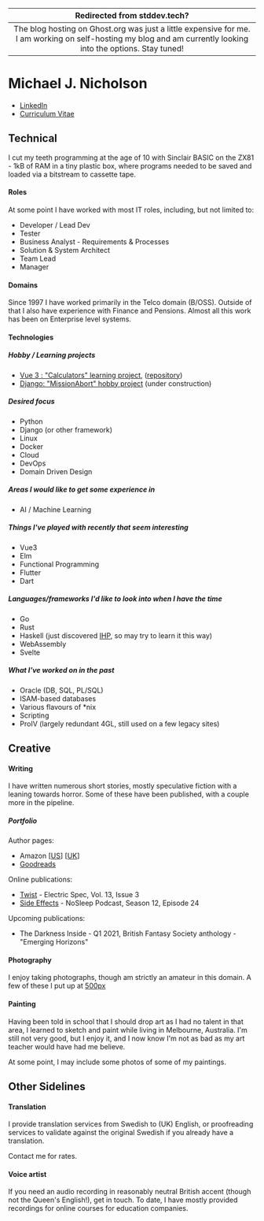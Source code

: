 | Redirected from stddev.tech? |
|:----------------------------:|
|The blog hosting on Ghost.org was just a little expensive for me. I am working on self-hosting my blog and am currently looking into the options. Stay tuned!|
# Michael J. Nicholson
* [LinkedIn](https://www.linkedin.com/in/michjnich)
* [Curriculum Vitae](./CV.pdf)
## Technical
I cut my teeth programming at the age of 10 with Sinclair BASIC on the ZX81 - 1kB of RAM in a tiny plastic box, where programs needed to be saved and loaded via a bitstream to cassette tape. 
#### Roles
At some point I have worked with most IT roles, including, but not limited to:

* Developer / Lead Dev
* Tester
* Business Analyst - Requirements & Processes
* Solution & System Architect
* Team Lead
* Manager
#### Domains
Since 1997 I have worked primarily in the Telco domain (B/OSS). Outside of that I also have experience with Finance and Pensions. Almost all this work has been on Enterprise level systems. 
#### Technologies
##### Hobby / Learning projects
* [Vue 3 : "Calculators" learning project](https://michjnich-calcs.netlify.app), ([repository](https://gitlab.com/michjnich/calcs))
* [Django: "MissionAbort" hobby project](https://missionabort-staging.herokuapp.com) (under construction)
##### Desired focus
* Python
* Django (or other framework)
* Linux
* Docker
* Cloud
* DevOps
* Domain Driven Design
##### Areas I would like to get some experience in
* AI / Machine Learning
##### Things I've played with recently that seem interesting
* Vue3
* Elm
* Functional Programming
* Flutter
* Dart
##### Languages/frameworks I'd like to look into when I have the time
* Go
* Rust
* Haskell (just discovered [IHP](https://ihp.digitallyinduced.com), so may try to learn it this way)
* WebAssembly
* Svelte
##### What I've worked on in the past
* Oracle (DB, SQL, PL/SQL)
* ISAM-based databases
* Various flavours of *nix
* Scripting
* ProIV (largely redundant 4GL, still used on a few legacy sites)

## Creative
#### Writing
I have written numerous short stories, mostly speculative fiction with a leaning towards horror. Some of these have been published, with a couple more in the pipeline. 
##### Portfolio
Author pages:

* Amazon [[US](https://www.amazon.com/Michael-J-Nicholson/e/B01C7K1928)] [[UK](https://www.amazon.co.uk/Michael-J-Nicholson/e/B01C7K1928)]
* [Goodreads](https://www.goodreads.com/author/show/15011232.Michael_J_Nicholson)

Online publications:

* [Twist](http://electricspec.com/Volume13/Issue3/nicholson.html) - Electric Spec, Vol. 13, Issue 3
* [Side Effects](https://www.thenosleeppodcast.com/episodes/s12/12x24) - NoSleep Podcast, Season 12, Episode 24 

Upcoming publications:

* The Darkness Inside - Q1 2021, British Fantasy Society anthology - "Emerging Horizons"

#### Photography
I enjoy taking photographs, though am strictly an amateur in this domain. A few of these I put up at [500px](https://www.500px.com/michjnich)
#### Painting
Having been told in school that I should drop art as I had no talent in that area, I learned to sketch and paint while living in Melbourne, Australia. I'm still not very good, but I enjoy it, and I now know I'm not as bad as my art teacher would have had me believe.

At some point, I may include some photos of some of my paintings.

## Other Sidelines
#### Translation
I provide translation services from Swedish to (UK) English, or proofreading services to validate against the original Swedish if you already have a translation. 

Contact me for rates.
#### Voice artist
If you need an audio recording in reasonably neutral British accent (though not the Queen's English!), get in touch. To date, I have mostly provided recordings for online courses for education companies. 
